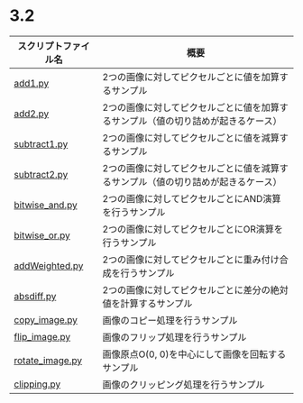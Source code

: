 # 3.2

|スクリプトファイル名|概要|
|---|---|
|[add1.py](add1.py)|2つの画像に対してピクセルごとに値を加算するサンプル|
|[add2.py](add2.py)|2つの画像に対してピクセルごとに値を加算するサンプル（値の切り詰めが起きるケース）|
|[subtract1.py](subtract1.py)|2つの画像に対してピクセルごとに値を減算するサンプル|
|[subtract2.py](subtract2.py)|2つの画像に対してピクセルごとに値を減算するサンプル（値の切り詰めが起きるケース）|
|[bitwise_and.py](bitwise_and.py)|2つの画像に対してピクセルごとにAND演算を行うサンプル|
|[bitwise_or.py](bitwise_or.py)|2つの画像に対してピクセルごとにOR演算を行うサンプル|
|[addWeighted.py](addWeighted.py)|2つの画像に対してピクセルごとに重み付け合成を行うサンプル|
|[absdiff.py](absdiff.py)|2つの画像に対してピクセルごとに差分の絶対値を計算するサンプル|
|[copy_image.py](copy_image.py)|画像のコピー処理を行うサンプル|
|[flip_image.py](flip_image.py)|画像のフリップ処理を行うサンプル|
|[rotate_image.py](rotate_image.py)|画像原点O(0, 0)を中心にして画像を回転するサンプル|
|[clipping.py](clipping.py)|画像のクリッピング処理を行うサンプル|
